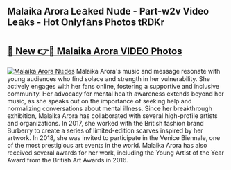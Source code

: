 ## Malaika Arora Le𝚊ked N𝚞de - Part-w2v Video Le𝚊ks - Hot Onlyf𝚊ns Photos tRDKr

# <h2><a href="http://ab47535.deff.icu/?id=Malaika+Arora">🔗 New 👉🔴 Malaika Arora VIDEO Photos</a></h2>

[![Malaika Arora N𝚞des](https://i.imgur.com/rIISA9y.gif)](http://ab47535.deff.icu/?id=Malaika+Arora)
Malaika Arora's music and message resonate with young audiences who find solace and strength in her vulnerability. She actively engages with her fans online, fostering a supportive and inclusive community. Her advocacy for mental health awareness extends beyond her music, as she speaks out on the importance of seeking help and normalizing conversations about mental illness. Since her breakthrough exhibition, Malaika Arora has collaborated with several high-profile artists and organizations. In 2017, she worked with the British fashion brand Burberry to create a series of limited-edition scarves inspired by her artwork. In 2018, she was invited to participate in the Venice Biennale, one of the most prestigious art events in the world. Malaika Arora has also received several awards for her work, including the Young Artist of the Year Award from the British Art Awards in 2016.
